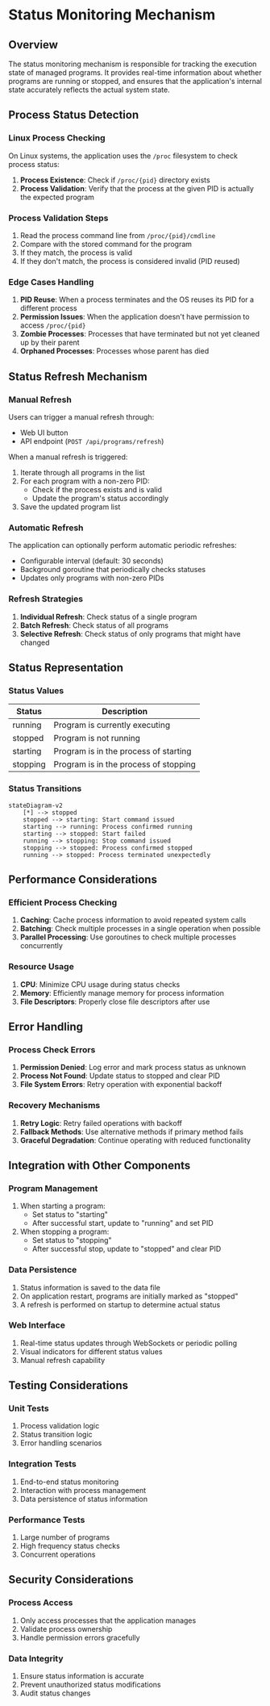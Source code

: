 # Status Monitoring Mechanism

## Overview

The status monitoring mechanism is responsible for tracking the execution state of managed programs. It provides real-time information about whether programs are running or stopped, and ensures that the application's internal state accurately reflects the actual system state.

## Process Status Detection

### Linux Process Checking

On Linux systems, the application uses the `/proc` filesystem to check process status:

1. **Process Existence**: Check if `/proc/{pid}` directory exists
2. **Process Validation**: Verify that the process at the given PID is actually the expected program

### Process Validation Steps

1. Read the process command line from `/proc/{pid}/cmdline`
2. Compare with the stored command for the program
3. If they match, the process is valid
4. If they don't match, the process is considered invalid (PID reused)

### Edge Cases Handling

1. **PID Reuse**: When a process terminates and the OS reuses its PID for a different process
2. **Permission Issues**: When the application doesn't have permission to access `/proc/{pid}`
3. **Zombie Processes**: Processes that have terminated but not yet cleaned up by their parent
4. **Orphaned Processes**: Processes whose parent has died

## Status Refresh Mechanism

### Manual Refresh

Users can trigger a manual refresh through:
- Web UI button
- API endpoint (`POST /api/programs/refresh`)

When a manual refresh is triggered:
1. Iterate through all programs in the list
2. For each program with a non-zero PID:
   - Check if the process exists and is valid
   - Update the program's status accordingly
3. Save the updated program list

### Automatic Refresh

The application can optionally perform automatic periodic refreshes:
- Configurable interval (default: 30 seconds)
- Background goroutine that periodically checks statuses
- Updates only programs with non-zero PIDs

### Refresh Strategies

1. **Individual Refresh**: Check status of a single program
2. **Batch Refresh**: Check status of all programs
3. **Selective Refresh**: Check status of only programs that might have changed

## Status Representation

### Status Values

| Status | Description |
|--------|-------------|
| running | Program is currently executing |
| stopped | Program is not running |
| starting | Program is in the process of starting |
| stopping | Program is in the process of stopping |

### Status Transitions

```mermaid
stateDiagram-v2
    [*] --> stopped
    stopped --> starting: Start command issued
    starting --> running: Process confirmed running
    starting --> stopped: Start failed
    running --> stopping: Stop command issued
    stopping --> stopped: Process confirmed stopped
    running --> stopped: Process terminated unexpectedly
```

## Performance Considerations

### Efficient Process Checking

1. **Caching**: Cache process information to avoid repeated system calls
2. **Batching**: Check multiple processes in a single operation when possible
3. **Parallel Processing**: Use goroutines to check multiple processes concurrently

### Resource Usage

1. **CPU**: Minimize CPU usage during status checks
2. **Memory**: Efficiently manage memory for process information
3. **File Descriptors**: Properly close file descriptors after use

## Error Handling

### Process Check Errors

1. **Permission Denied**: Log error and mark process status as unknown
2. **Process Not Found**: Update status to stopped and clear PID
3. **File System Errors**: Retry operation with exponential backoff

### Recovery Mechanisms

1. **Retry Logic**: Retry failed operations with backoff
2. **Fallback Methods**: Use alternative methods if primary method fails
3. **Graceful Degradation**: Continue operating with reduced functionality

## Integration with Other Components

### Program Management

1. When starting a program:
   - Set status to "starting"
   - After successful start, update to "running" and set PID
2. When stopping a program:
   - Set status to "stopping"
   - After successful stop, update to "stopped" and clear PID

### Data Persistence

1. Status information is saved to the data file
2. On application restart, programs are initially marked as "stopped"
3. A refresh is performed on startup to determine actual status

### Web Interface

1. Real-time status updates through WebSockets or periodic polling
2. Visual indicators for different status values
3. Manual refresh capability

## Testing Considerations

### Unit Tests

1. Process validation logic
2. Status transition logic
3. Error handling scenarios

### Integration Tests

1. End-to-end status monitoring
2. Interaction with process management
3. Data persistence of status information

### Performance Tests

1. Large number of programs
2. High frequency status checks
3. Concurrent operations

## Security Considerations

### Process Access

1. Only access processes that the application manages
2. Validate process ownership
3. Handle permission errors gracefully

### Data Integrity

1. Ensure status information is accurate
2. Prevent unauthorized status modifications
3. Audit status changes